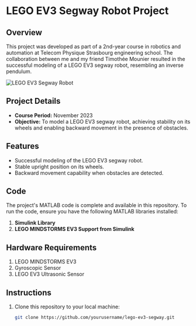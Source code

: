 # LEGO EV3 Segway Robot Project

## Overview

This project was developed as part of a 2nd-year course in robotics and automation at Telecom Physique Strasbourg engineering school. The collaboration between me and my friend Timothée Mounier resulted in the successful modeling of a LEGO EV3 segway robot, resembling an inverse pendulum.

![LEGO EV3 Segway Robot](path/to/your/photo.jpg)

## Project Details

- **Course Period:** November 2023
- **Objective:** To model a LEGO EV3 segway robot, achieving stability on its wheels and enabling backward movement in the presence of obstacles.

## Features

- Successful modeling of the LEGO EV3 segway robot.
- Stable upright position on its wheels.
- Backward movement capability when obstacles are detected.

## Code

The project's MATLAB code is complete and available in this repository. To run the code, ensure you have the following MATLAB libraries installed:

1. **Simulink Library**
2. **LEGO MINDSTORMS EV3 Support from Simulink**

## Hardware Requirements

1. LEGO MINDSTORMS EV3
2. Gyroscopic Sensor
3. LEGO EV3 Ultrasonic Sensor

## Instructions

1. Clone this repository to your local machine:

   ```bash
   git clone https://github.com/yourusername/lego-ev3-segway.git
